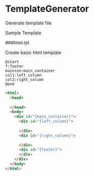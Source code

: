 # TemplateGenerator
Generate template file

Sample Template

###html.tpl

Create basic html template

```
@start  
f:footer  
maincon:main_container  
col1:left_column  
col2:right_column  
@end
```  


```html
<html>
  <head>
    
  </head>
  <body>
    <div id="{main_container}">
      <div id="{left_column}">
      
      </div>
      <div id="{right_column}">
      
      </div>      
      <div id="{footer}">
      </div>      
    </div>
  </body>
</html>
```
